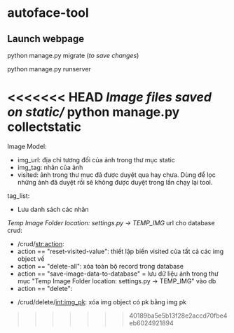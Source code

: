 # autoface-tool

## Launch webpage
python manage.py migrate (*to save changes*)

python manage.py runserver

<<<<<<< HEAD
*Image files saved on static/*
python manage.py collectstatic
=======
Image Model:
  - img_url: địa chỉ tương đối của ảnh trong thư mục static
  - img_tag: nhãn của ảnh
  - visited: ảnh trong thư mục đã được duyệt qua hay chưa. Dùng để  lọc những ảnh đã duyệt rồi sẽ không được duyệt trong lần chạy lại tool.

tag_list:
  - Lưu danh sách các nhãn

*Temp Image Folder location: settings.py -> TEMP_IMG*
url cho database crud:
  - <host>/crud/<str:action>:
  - action == "reset-visited-value": thiết lập biến visited của tất cả các img object về  
  - action == "delete-all": xóa toàn bộ record trong database
  - action == "save-image-data-to-database" = lưu dữ liệu ảnh trong thư mục "Temp Image Folder location: settings.py -> TEMP_IMG" vào db
  - action == "delete":
  + <host>/crud/delete/<int:img_pk>: xóa img object có pk bằng img pk
>>>>>>> 40189ba5e5b13f28e2accd70fbe4eb6024921894
